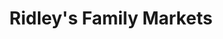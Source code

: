 ---
title: "Ridley's Family Markets"
url: /eagle-mountain/ridleys-family-markets/
shop: supermarket
---